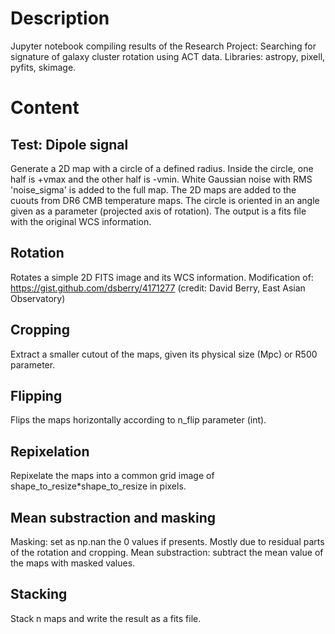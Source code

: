 # Description
Jupyter notebook compiling results of the Research Project: Searching for signature of galaxy cluster rotation using ACT data.
Libraries: astropy, pixell, pyfits, skimage.

# Content
## Test: Dipole signal
Generate a 2D map with a circle of a defined radius. Inside the circle, one half is +vmax and the other half is -vmin. White Gaussian noise with RMS 'noise_sigma' is added to the full map. The 2D maps are added to the cuouts from DR6 CMB temperature maps. The circle is oriented in an angle given as a parameter (projected axis of rotation). The output is a fits file with the original WCS information.

## Rotation
Rotates a simple 2D FITS image and its WCS information.
Modification of: https://gist.github.com/dsberry/4171277 (credit: David Berry, East Asian Observatory) 

## Cropping
Extract a smaller cutout of the maps, given its physical size (Mpc) or R500 parameter.

## Flipping
Flips the maps horizontally according to n_flip parameter (int). 

## Repixelation
Repixelate the maps into a common grid image of shape_to_resize*shape_to_resize in pixels.

## Mean substraction and masking
Masking: set as np.nan the 0 values if presents. Mostly due to residual parts of the rotation and cropping.
Mean substraction: subtract the mean value of the maps with masked values.

## Stacking
Stack n maps and write the result as a fits file. 
